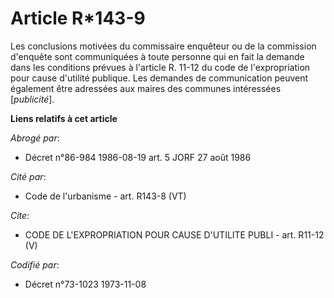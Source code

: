 # Article R*143-9

Les conclusions motivées du commissaire enquêteur ou de la commission d'enquête sont communiquées à toute personne qui en
fait la demande dans les conditions prévues à l'article R. 11-12 du code de l'expropriation pour cause d'utilité publique.
Les demandes de communication peuvent également être adressées aux maires des communes intéressées [*publicité*].

**Liens relatifs à cet article**

_Abrogé par_:

  - Décret n°86-984 1986-08-19 art. 5 JORF 27 août 1986

_Cité par_:

  - Code de l'urbanisme - art. R143-8 (VT)

_Cite_:

  - CODE DE L'EXPROPRIATION POUR CAUSE D'UTILITE PUBLI - art. R11-12 (V)

_Codifié par_:

  - Décret n°73-1023 1973-11-08
